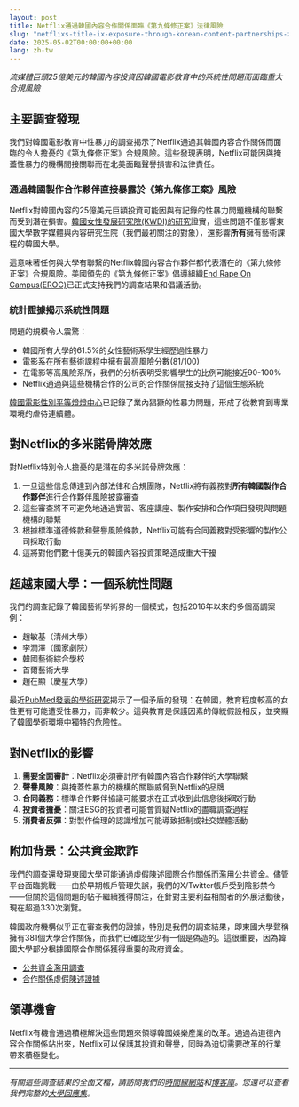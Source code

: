 ```yaml
---
layout: post
title: Netflix通過韓國內容合作關係面臨《第九條修正案》法律風險
slug: "netflixs-title-ix-exposure-through-korean-content-partnerships-zh-tw"
date: 2025-05-02T00:00:00+00:00
lang: zh-tw
---
```


*流媒體巨頭25億美元的韓國內容投資因韓國電影教育中的系統性問題而面臨重大合規風險*

## 主要調查發現

我們對韓國電影教育中性暴力的調查揭示了Netflix通過其韓國內容合作關係而面臨的令人擔憂的《第九條修正案》合規風險。這些發現表明，Netflix可能因與掩蓋性暴力的機構間接關聯而在北美面臨聲譽損害和法律責任。

### 通過韓國製作合作夥伴直接暴露於《第九條修正案》風險

Netflix對韓國內容的25億美元巨額投資可能因與有記錄的性暴力問題機構的聯繫而受到潛在損害。[韓國女性發展研究院(KWDI)的研究](https://drive.proton.me/urls/BAPF2DA400#4RGLR08iLFAJ)證實，這些問題不僅影響東國大學數字媒體與內容研究生院（我們最初關注的對象），還影響**所有**擁有藝術課程的韓國大學。

這意味著任何與大學有聯繫的Netflix韓國內容合作夥伴都代表潛在的《第九條修正案》合規風險。美國領先的《第九條修正案》倡導組織[End Rape On Campus(EROC)](https://endrapeoncampus.org/)已正式支持我們的調查結果和倡議活動。

### 統計證據揭示系統性問題

問題的規模令人震驚：

- 韓國所有大學的61.5%的女性藝術系學生經歷過性暴力
- 電影系在所有藝術課程中擁有最高風險分數(81/100)
- 在電影等高風險系所，我們的分析表明受影響學生的比例可能接近90-100%
- Netflix通過與這些機構合作的公司的合作關係間接支持了這個生態系統

[韓國電影性別平等燈燈中心](https://drive.proton.me/urls/GXRANHYYJC#fz0SipRRWdaF)已記錄了業內猖獗的性暴力問題，形成了從教育到專業環境的虐待連續體。

## 對Netflix的多米諾骨牌效應

對Netflix特別令人擔憂的是潛在的多米諾骨牌效應：

1. 一旦這些信息傳達到內部法律和合規團隊，Netflix將有義務對**所有韓國製作合作夥伴**進行合作夥伴風險披露審查
2. 這些審查將不可避免地通過實習、客座講座、製作安排和合作項目發現與問題機構的聯繫
3. 根據標準道德條款和聲譽風險條款，Netflix可能有合同義務對受影響的製作公司採取行動
4. 這將對他們數十億美元的韓國內容投資策略造成重大干擾

## 超越東國大學：一個系統性問題

我們的調查記錄了韓國藝術學術界的一個模式，包括2016年以來的多個高調案例：

- 趙敏基（清州大學）
- 李潤澤（國家劇院）
- 韓國藝術綜合學校
- 首爾藝術大學
- 趙在顯（慶星大學）

最近[PubMed發表的學術研究](https://pubmed.ncbi.nlm.nih.gov/37788354/)揭示了一個矛盾的發現：在韓國，教育程度較高的女性更有可能遭受性暴力，而非較少。這與教育是保護因素的傳統假設相反，並突顯了韓國學術環境中獨特的危險性。

## 對Netflix的影響

1. **需要全面審計**：Netflix必須審計所有韓國內容合作夥伴的大學聯繫
2. **聲譽風險**：與掩蓋性暴力的機構的關聯威脅到Netflix的品牌
3. **合同義務**：標準合作夥伴協議可能要求在正式收到此信息後採取行動
4. **投資者擔憂**：關注ESG的投資者可能會質疑Netflix的盡職調查過程
5. **消費者反彈**：對製作倫理的認識增加可能導致抵制或社交媒體活動

## 附加背景：公共資金欺詐

我們的調查還發現東國大學可能通過虛假陳述國際合作關係而濫用公共資金。儘管平台面臨挑戰——由於早期帳戶管理失誤，我們的X/Twitter帳戶受到陰影禁令——但關於這個問題的帖子繼續獲得關注，在針對主要利益相關者的外展活動後，現在超過330次瀏覽。

韓國政府機構似乎正在審查我們的證據，特別是我們的調查結果，即東國大學聲稱擁有381個大學合作關係，而我們已確認至少有一個是偽造的。這很重要，因為韓國大學部分根據國際合作關係獲得重要的政府資金。

- [公共資金濫用調查](https://x.com/Gender_Watchdog/status/1918201577363652788)
- [合作關係虛假陳述證據](https://x.com/Gender_Watchdog/status/1918075028106867030)

## 領導機會

Netflix有機會通過積極解決這些問題來領導韓國娛樂產業的改革。通過為道德內容合作關係站出來，Netflix可以保護其投資和聲譽，同時為迫切需要改革的行業帶來積極變化。

---

*有關這些調查結果的全面文檔，請訪問我們的[時間線網站](https://genderwatchdog.org/)和[博客庫](https://blog.genderwatchdog.org/blog/)。您還可以查看我們完整的[大學回應集](https://drive.proton.me/urls/95J0T3K37R#RBCO657BAC6a)。* 